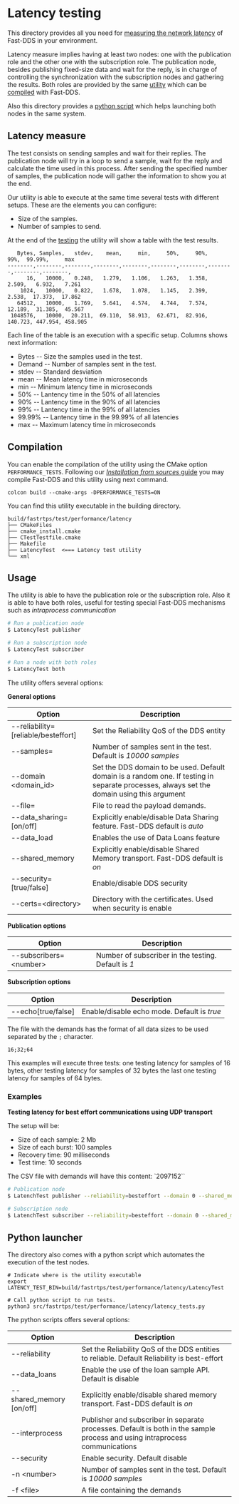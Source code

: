 # Latency testing

This directory provides all you need for [measuring the network latency](latency-measure) of Fast-DDS in your environment.

Latency measure implies having at least two nodes: one with the publication role and the other one with the subscription role.
The publication node, besides publishing fixed-size data and wait for the reply, is in charge of controlling the synchronization
with the subscription nodes and gathering the results.
Both roles are provided by the same [utility](#usage) which can be [compiled](#compilation) with Fast-DDS.

Also this directory provides a [python script](#python-launcher) which helps launching both nodes in the same system.

## Latency measure

The test consists on sending samples and wait for their replies.
The publication node will try in a loop to send a sample, wait for the reply and calculate the time used in this process.
After sending the specified number of samples, the publication node will gather the information to show you at the end.

Our utility is able to execute at the same time several tests with different setups.
These are the elements you can configure:

- Size of the samples.
- Number of samples to send.

At the end of the [testing](testing) the utility will show a table with the test results.

```
   Bytes, Samples,   stdev,    mean,     min,     50%,     90%,     99%,  99.99%,     max
--------,--------,--------,--------,--------,--------,--------,--------,--------,--------,
      16,   10000,   0.248,   1.279,   1.106,   1.263,   1.358,   2.509,   6.932,   7.261
    1024,   10000,   0.822,   1.678,   1.078,   1.145,   2.399,   2.538,  17.373,  17.862
   64512,   10000,   1.769,   5.641,   4.574,   4.744,   7.574,  12.189,  31.385,  45.567
 1048576,   10000,  20.211,  69.110,  58.913,  62.671,  82.916, 140.723, 447.954, 458.905
```

Each line of the table is an execution with a specific setup.
Columns shows next information:

* Bytes -- Size the samples used in the test.
* Demand -- Number of samples sent in the test.
* stdev -- Standard desviation
* mean -- Mean latency time in microseconds
* min -- Minimum latency time in microseconds
* 50% -- Lantency time in the 50% of all latencies
* 90% -- Lantency time in the 90% of all latencies
* 99% -- Lantency time in the 99% of all latencies
* 99.99% -- Lantency time in the 99.99% of all latencies
* max -- Maximum latency time in microseconds


## Compilation

You can enable the compilation of the utility using the CMake option `PERFORMANCE_TESTS`.
Following our [*Installation from sources* guide](https://fast-dds.docs.eprosima.com/en/latest/installation/sources/sources_linux.html)
 you may compile Fast-DDS and this utility using next command.

```
colcon build --cmake-args -DPERFORMANCE_TESTS=ON
```

You can find this utility executable in the building directory.

```
build/fastrtps/test/performance/latency
├── CMakeFiles
├── cmake_install.cmake
├── CTestTestfile.cmake
├── Makefile
├── LatencyTest  <=== Latency test utility
└── xml
```

## Usage

The utility is able to have the publication role or the subscription role.
Also it is able to have both roles, useful for testing special Fast-DDS mechanisms such as *intraprocess communication*

```bash
# Run a publication node
$ LatencyTest publisher

# Run a subscription node
$ LatencyTest subscriber

# Run a node with both roles
$ LatencyTest both
```

The utility offers several options:

**General options**

| Option                              | Description                                                                                                                                |
| -                                   | -                                                                                                                                          |
| --reliability=[reliable/besteffort] | Set the Reliability QoS of the DDS entity                                                                                                  |
| --samples=<number>                  | Number of samples sent in the test. Default is *10000 samples*                                                                             |
| --domain \<domain_id>               | Set the DDS domain to be used. Default domain is a random one. If testing in separate processes, always set the domain using this argument |
| --file=<file>                       | File to read the payload demands.                                                                                                          |
| --data_sharing=[on/off]             | Explicitly enable/disable Data Sharing feature. Fast-DDS default is *auto*                                                                 |
| --data_load                         | Enables the use of Data Loans feature                                                                                                      |
| --shared_memory                     | Explicitly enable/disable Shared Memory transport. Fast-DDS default is *on*                                                                |
| --security=[true/false]             | Enable/disable DDS security                                                                                                                |
| --certs=\<directory>                | Directory with the certificates. Used when security is enable                                                                              |


**Publication options**

| Option                          | Description                                                                      |
| -                               | -                                                                                |
| --subscribers=\<number>         | Number of subscriber in the testing. Default is *1*                              |

**Subscription options**

| Option                          | Description                                                                      |
| -                               | -                                                                                |
| --echo[true/false]              | Enable/disable echo mode. Default is *true*                                      |


The file with the demands has the format of all data sizes to be used separated by the `;` character.
```
16;32;64
```

This examples will execute three tests: one testing latency for samples of 16 bytes, other testing latency for samples
of 32 bytes the last one testing latency for samples of 64 bytes.


### Examples

**Testing latency for best effort communications using UDP transport**

The setup will be:

- Size of each sample: 2 Mb
- Size of each burst: 100 samples
- Recovery time: 90 milliseconds
- Test time: 10 seconds

The CSV file with demands will have this content: `2097152``

```bash
# Publication node
$ LatenchTest publisher --reliability=besteffort --domain 0 --shared_memory=off --file=demands.csv

# Subscription node
$ LatenchTest subscriber --reliability=besteffort --domain 0 --shared_memory=off --file=demands.csv
```

## Python launcher

The directory also comes with a python script which automates the execution of the test nodes.

```batch
# Indicate where is the utility executable
export LATENCY_TEST_BIN=build/fastrtps/test/performance/latency/LatencyTest

# Call python script to run tests.
python3 src/fastrtps/test/performance/latency/latency_tests.py
```

The python scripts offers several options:

| Option                              | Description                                                                                                                                |
| -                                   | -                                                                                                                                          |
| --reliability                       | Set the Reliability QoS of the DDS entities to reliable. Default Reliability is best-effort                                                |
| --data_loans                        | Enable the use of the loan sample API. Default is disable                                                                                  |
| --shared_memory [on/off]            | Explicitly enable/disable shared memory transport. Fast-DDS default is *on*                                                                |
| --interprocess                      | Publisher and subscriber in separate processes. Default is both in the sample process and using intraprocess communications                |
| --security                          | Enable security. Default disable                                                                                                           |
| -n \<number>                        | Number of samples sent in the test. Default is *10000 samples*
| -f \<file>                          | A file containing the demands                                                                                                              |
